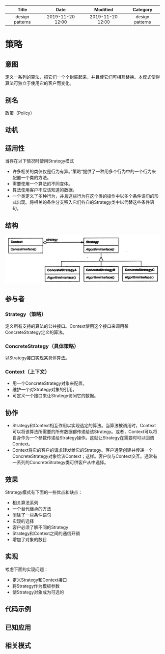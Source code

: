 | Title                | Date             | Modified         | Category          |
|:--------------------:|:----------------:|:----------------:|:-----------------:|
| design patterns      | 2019-11-20 12:00 | 2019-11-20 12:00 | design patterns   |

# 策略
## 意图
定义一系列的算法，把它们一个个封装起来，并且使它们可相互替换。本模式使得算法可独立于使用它的客户而变化。

## 别名
政策（Policy）

## 动机


## 适用性
当存在以下情况时使用Strategy模式
- 许多相关的类仅仅是行为有异。”策略“提供了一种用多个行为中的一个行为来配置一个类的方法。
- 需要使用一个算法的不同变体。
- 算法使用客户不应该知道的数据。
- 一个类定义了多种行为，并且这些行为在这个类的操作中以多个条件语句的形式出现。将相关的条件分支移入它们各自的Strategy类中以代替这些条件语句。

## 结构
![](./images/strategy.png)


## 参与者

### Strategy（策略）
定义所有支持的算法的公共接口。Context使用这个接口来调用某ConcreteStrategy定义的算法。

### ConcreteStrategy（具体策略）
以Strategy接口实现某具体算法。

### Context（上下文）
- 用一个ConcreteStrategy对象来配置。
- 维护一个对Strategy对象的引用。
- 可定义一个接口来让Strategy访问它的数据。


## 协作
- Strategy和Context相互作用以实现选定的算法。当算法被调用时，Context可以将该算法所需要的所有数据都传递给该Strategy。或者，Context可以将自身作为一个参数传递给Strategy操作。这就让Strategy在需要时可以回调Context。
- Context将它的客户的请求转发给它的Strategy。客户通常创建并传递一个ConcreteStrategy对象给该Context；这样。客户仅与Context交互。通常有一系列的ConcreteStrategy类可供客户从中选择。


## 效果
Strategy模式有下面的一些优点和缺点：
- 相关算法系列
- 一个替代继承的方法
- 消除了一些条件语句
- 实现的选择
- 客户必须了解不同的Strategy
- Strategy和Context之间的通信开销
- 增加了对象的数目


## 实现
考虑下面的实现问题：
- 定义Strategy和Context接口
- 将Strategy作为模板参数
- 使Strategy对象成为可选的

## 代码示例
## 已知应用
## 相关模式
